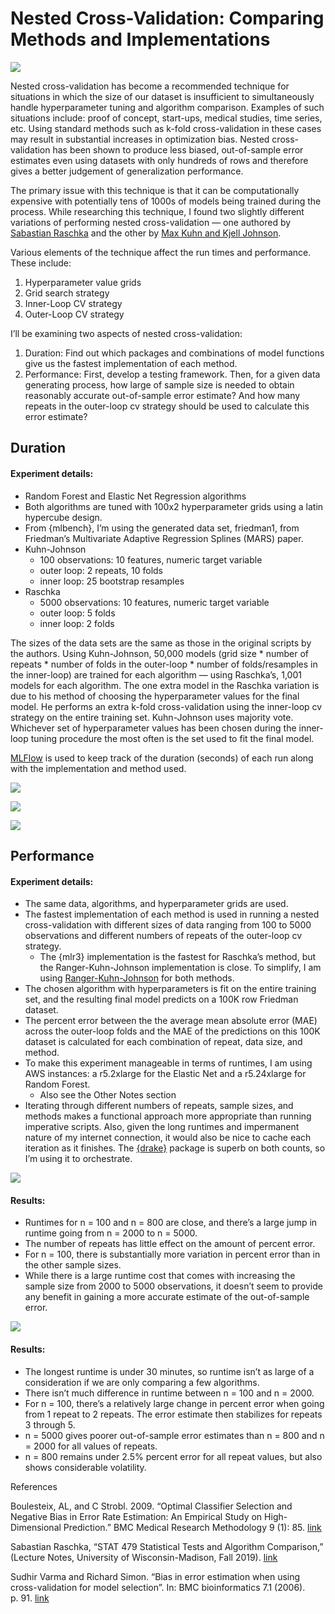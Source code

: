 
# Nested Cross-Validation: Comparing Methods and Implementations


![](images/ncv.png)

Nested cross-validation has become a recommended technique for
situations in which the size of our dataset is insufficient to
simultaneously handle hyperparameter tuning and algorithm comparison.
Examples of such situations include: proof of concept, start-ups,
medical studies, time series, etc. Using standard methods such as k-fold
cross-validation in these cases may result in substantial increases in
optimization bias. Nested cross-validation has been shown to produce
less biased, out-of-sample error estimates even using datasets with only
hundreds of rows and therefore gives a better judgement of
generalization performance.

The primary issue with this technique is that it can be computationally
expensive with potentially tens of 1000s of models being trained during
the process. While researching this technique, I found two slightly
different variations of performing nested cross-validation — one
authored by [Sabastian
Raschka](https://github.com/rasbt/stat479-machine-learning-fs19/blob/master/11_eval4-algo/code/11-eval4-algo__nested-cv_verbose1.ipynb)
and the other by [Max Kuhn and Kjell
Johnson](https://tidymodels.github.io/rsample/articles/Applications/Nested_Resampling.html).

Various elements of the technique affect the run times and performance.
These include:

1.  Hyperparameter value grids  
2.  Grid search strategy  
3.  Inner-Loop CV strategy  
4.  Outer-Loop CV strategy

I’ll be examining two aspects of nested cross-validation:

1.  Duration: Find out which packages and combinations of model
    functions give us the fastest implementation of each method.  
2.  Performance: First, develop a testing framework. Then, for a given
    data generating process, how large of sample size is needed to
    obtain reasonably accurate out-of-sample error estimate? And how
    many repeats in the outer-loop cv strategy should be used to
    calculate this error estimate?

## Duration

#### Experiment details:

  - Random Forest and Elastic Net Regression algorithms  
  - Both algorithms are tuned with 100x2 hyperparameter grids using a
    latin hypercube design.  
  - From {mlbench}, I’m using the generated data set, friedman1, from
    Friedman’s Multivariate Adaptive Regression Splines (MARS) paper.
  - Kuhn-Johnson
      - 100 observations: 10 features, numeric target variable  
      - outer loop: 2 repeats, 10 folds  
      - inner loop: 25 bootstrap resamples  
  - Raschka
      - 5000 observations: 10 features, numeric target variable  
      - outer loop: 5 folds  
      - inner loop: 2 folds

The sizes of the data sets are the same as those in the original scripts
by the authors. Using Kuhn-Johnson, 50,000 models (grid size \* number
of repeats \* number of folds in the outer-loop \* number of
folds/resamples in the inner-loop) are trained for each algorithm —
using Raschka’s, 1,001 models for each algorithm. The one extra model in
the Raschka variation is due to his method of choosing the
hyperparameter values for the final model. He performs an extra k-fold
cross-validation using the inner-loop cv strategy on the entire training
set. Kuhn-Johnson uses majority vote. Whichever set of hyperparameter
values has been chosen during the inner-loop tuning procedure the most
often is the set used to fit the final model.

[MLFlow](https://mlflow.org/docs/latest/index.html) is used to keep
track of the duration (seconds) of each run along with the
implementation and method used.

![](duration-experiment/outputs/0225-results.png)

![](duration-experiment/outputs/duration-pkg-tbl.png)

![](README_files/figure-gfm/unnamed-chunk-1-1.png)<!-- -->

## Performance

#### Experiment details:

  - The same data, algorithms, and hyperparameter grids are used.
  - The fastest implementation of each method is used in running a
    nested cross-validation with different sizes of data ranging from
    100 to 5000 observations and different numbers of repeats of the
    outer-loop cv strategy.
      - The {mlr3} implementation is the fastest for Raschka’s method,
        but the Ranger-Kuhn-Johnson implementation is close. To
        simplify, I am using
        [Ranger-Kuhn-Johnson](https://github.com/ercbk/nested-cross-validation-comparison/blob/master/duration-experiment/kuhn-johnson/nested-cv-ranger-kj.R)
        for both methods.  
  - The chosen algorithm with hyperparameters is fit on the entire
    training set, and the resulting final model predicts on a 100K row
    Friedman dataset.  
  - The percent error between the the average mean absolute error (MAE)
    across the outer-loop folds and the MAE of the predictions on this
    100K dataset is calculated for each combination of repeat, data
    size, and method.  
  - To make this experiment manageable in terms of runtimes, I am using
    AWS instances: a r5.2xlarge for the Elastic Net and a r5.24xlarge
    for Random Forest.
      - Also see the Other Notes section  
  - Iterating through different numbers of repeats, sample sizes, and
    methods makes a functional approach more appropriate than running
    imperative scripts. Also, given the long runtimes and impermanent
    nature of my internet connection, it would also be nice to cache
    each iteration as it finishes. The
    [{drake}](https://github.com/ropensci/drake) package is superb on
    both counts, so I’m using it to orchestrate.

![](README_files/figure-gfm/kj_patch_kj-1.png)<!-- -->

#### Results:

  - Runtimes for n = 100 and n = 800 are close, and there’s a large jump
    in runtime going from n = 2000 to n = 5000.  
  - The number of repeats has little effect on the amount of percent
    error.
  - For n = 100, there is substantially more variation in percent error
    than in the other sample sizes.  
  - While there is a large runtime cost that comes with increasing the
    sample size from 2000 to 5000 observations, it doesn’t seem to
    provide any benefit in gaining a more accurate estimate of the
    out-of-sample error.

![](README_files/figure-gfm/kj-patch-1.png)<!-- -->

#### Results:

  - The longest runtime is under 30 minutes, so runtime isn’t as large
    of a consideration if we are only comparing a few algorithms.  
  - There isn’t much difference in runtime between n = 100 and n =
    2000.  
  - For n = 100, there’s a relatively large change in percent error when
    going from 1 repeat to 2 repeats. The error estimate then stabilizes
    for repeats 3 through 5.  
  - n = 5000 gives poorer out-of-sample error estimates than n = 800 and
    n = 2000 for all values of repeats.  
  - n = 800 remains under 2.5% percent error for all repeat values, but
    also shows considerable volatility.

References

Boulesteix, AL, and C Strobl. 2009. “Optimal Classifier Selection and
Negative Bias in Error Rate Estimation: An Empirical Study on
High-Dimensional Prediction.” BMC Medical Research Methodology 9 (1):
85.
[link](https://www.researchgate.net/publication/40756303_Optimal_classifier_selection_and_negative_bias_in_error_rate_estimation_An_empirical_study_on_high-dimensional_prediction)

Sabastian Raschka, “STAT 479 Statistical Tests and Algorithm
Comparison,” (Lecture Notes, University of Wisconsin-Madison, Fall
2019).
[link](https://github.com/rasbt/stat479-machine-learning-fs19/blob/master/11_eval4-algo/11-eval4-algo__notes.pdf)

Sudhir Varma and Richard Simon. “Bias in error estimation when using
cross-validation for model selection”. In: BMC bioinformatics 7.1
(2006). p. 91.
[link](https://bmcbioinformatics.biomedcentral.com/articles/10.1186/1471-2105-7-91)

